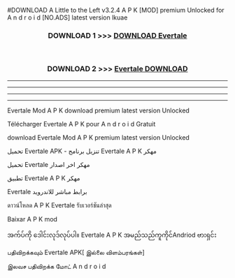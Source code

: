 #DOWNLOAD A Little to the Left v3.2.4 A P K [MOD] premium Unlocked for A n d r o i d [NO.ADS] latest version lkuae 



<div align="center">

<h3>DOWNLOAD 1 >>> <a href="https://downloadmod1.web.app/?judul=Evertale ">DOWNLOAD Evertale </a></h3><br>

<h3>DOWNLOAD 2 >>> <a href="https://downloadmod1.web.app/?judul=Evertale ">Evertale  DOWNLOAD </a></h3>

</div>


----------------------------------------------------------

----------------------------------------------------------

----------------------------------------------------------

----------------------------------------------------------


Evertale  Mod A P K download premium latest version Unlocked

Télécharger Evertale  A P K pour A n d r o i d Gratuit

download Evertale  Mod A P K premium latest version Unlocked

تحميل Evertale  APK - تنزيل برنامج Evertale  A P K مهكر

تحميل Evertale  مهكر اخر اصدار

تطبيق Evertale  A P K مهكر

Evertale  برابط مباشر للاندرويد

ดาวน์โหลด A P K Evertale  รับเวอร์ชันล่าสุด

Baixar A P K mod

အက်ပ်ကို ဒေါင်းလုဒ်လုပ်ပါ။ Evertale  A P K အမည်သည်ကူကိုင်Andriod ဗားရှင်း

பதிவிறக்கவும் Evertale  APK[ இல்லை விளம்பரங்கள்] 
 
இலவச பதிவிறக்க மோட் A n d r o i d



